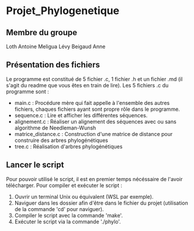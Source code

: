 # Projet_Phylogenetique

## Membre du groupe
Loth Antoine
Meligua Lévy
Beigaud Anne

## Présentation des fichiers
Le programme est constitué de 5 fichier .c, 1 fichier .h et un fichier .md (il s'agit du readme que vous êtes en train de lire).
Les 5 fichiers .c du programme sont :
- main.c : Procédure mère qui fait appelle à l'ensemble des autres fichiers, chaques fichiers ayant sont propre rôle dans le programme.
- sequence.c : Lire et afficher les différentes séquences.
- alignement.c : Réaliser un alignement des séquences avec ou sans algorithme de Needleman-Wunsh
- matrice_distance.c : Construction d'une matrice de distance pour construire des arbres phylogénétiques
- tree.c : Réalisation d'arbres phylogénétiques


## Lancer le script

Pour pouvoir utilisé le script, il est en premier temps nécéssaire de l'avoir télécharger.
Pour compiler et exécuter le script : 

1) Ouvrir un terminal Unix ou équivalent (WSL par exemple).
2) Naviguer dans les dossier afin d'être dans le fichier du projet (utilisation de la commande 'cd' pour naviguer).
3) Compiler le script avec la commande 'make'.
4) Exécuter le script via la commande './phylo'.